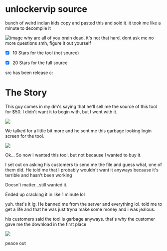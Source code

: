 # unlockervip source
bunch of weird indian kids copy and pasted this and sold it. it took me like a minute to decompile it

![image](https://user-images.githubusercontent.com/77902240/173671607-6ca78b15-340e-4601-8d32-ebfd6232c486.png)
why are all of you brain dead. it's not that hard. dont ask me no more questions smh, figure it out yourself

- [x] 10 Stars for the tool (not source)

- [x] 20 Stars for the full source

src has been release c:

# The Story

This guy comes in my dm's saying that he'll sell me the source of this tool for $50. I didn't want it to begin with, but I went with it.

<img src="https://images-ext-1.discordapp.net/external/y5htXZmj4LsOo51K-1kvMgR3Wpw_KD8XE_WWrrNhA4Y/https/pls-finger.me/ogp/5wlo1peAc.png">

We talked for a little bit more and he sent me this garbage looking login screen for the tool.

<img src="https://images-ext-2.discordapp.net/external/5W-NvZIlQmgZK-30bA_epv8BOVXblO2ascOAXdXtnyE/https/pls-finger.me/ogp/5wlnfGApJ.png?width=245&height=471">

Ok... So now I wanted this tool, but not because I wanted to buy it.

I set out on asking his customers to send me the file and guess what, one of them did. He told me that I probably wouldn't want it anyways because it's terrible and hasn't been working

Doesn't matter...still wanted it.

Ended up cracking it in like 1 minute lol

yuh. that's it ig. He banned me from the server and everything lol. told me to get a life and that he was just tryna make some money and i was jealous.

his customers said the tool is garbage anyways. that's why the customer gave me the download in the first place

<img src="https://images-ext-2.discordapp.net/external/C5eY5Lg9a3_Bf3Xlcu-iHy8cswvk89vxbrJBsY847Mk/https/pls-finger.me/ogp/5wloIgRU5.png?width=829&height=471">

peace out
